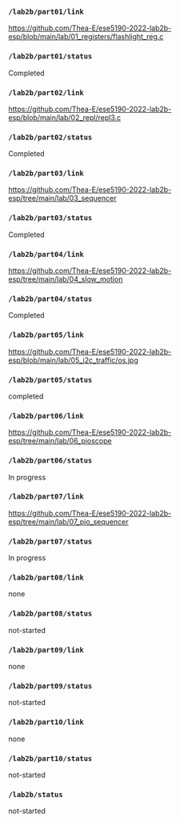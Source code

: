 ### `/lab2b/part01/link`
https://github.com/Thea-E/ese5190-2022-lab2b-esp/blob/main/lab/01_registers/flashlight_reg.c
### `/lab2b/part01/status`
Completed
### `/lab2b/part02/link`
https://github.com/Thea-E/ese5190-2022-lab2b-esp/blob/main/lab/02_repl/repl3.c
### `/lab2b/part02/status`
Completed
### `/lab2b/part03/link`
https://github.com/Thea-E/ese5190-2022-lab2b-esp/tree/main/lab/03_sequencer
### `/lab2b/part03/status`
Completed
### `/lab2b/part04/link`
https://github.com/Thea-E/ese5190-2022-lab2b-esp/tree/main/lab/04_slow_motion
### `/lab2b/part04/status`
Completed
### `/lab2b/part05/link`
https://github.com/Thea-E/ese5190-2022-lab2b-esp/blob/main/lab/05_i2c_traffic/os.jpg
### `/lab2b/part05/status`
completed
### `/lab2b/part06/link`
https://github.com/Thea-E/ese5190-2022-lab2b-esp/tree/main/lab/06_pioscope
### `/lab2b/part06/status`
In progress
### `/lab2b/part07/link`
https://github.com/Thea-E/ese5190-2022-lab2b-esp/tree/main/lab/07_pio_sequencer
### `/lab2b/part07/status`
In progress
### `/lab2b/part08/link`
none
### `/lab2b/part08/status`
not-started
### `/lab2b/part09/link`
none
### `/lab2b/part09/status`
not-started
### `/lab2b/part10/link`
none
### `/lab2b/part10/status`
not-started
### `/lab2b/status`
not-started
